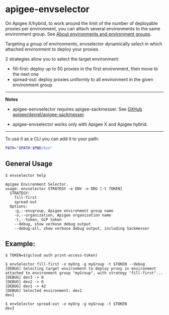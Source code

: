 # apigee-envselector

On Apigee X/hybrid, to work around the limit of the number of deployable proxies per environment, you can attach several environments to the same environment group. See [About environments and environment groups](https://cloud.google.com/apigee/docs/api-platform/fundamentals/environments-overview).

Targeting a group of environments, envselector dynamically select in which attached environment to deploy your proxies.

2 strategies allow you to select the target environment:

- fill-first: deploy up to 50 proxies in the first environment, then move to the next one
- spread-out: deploy proxies uniformly to all environment in the given environment group 

---
**Notes**

- apigee-eenvselector requires apigee-sackmesser. See [GitHub apigee/devrel/apigee-sackmesser](https://github.com/apigee/devrel/tree/main/tools/apigee-sackmesser).

- apigee-envselector works only with Apigee X and Apigee hybrid.

---

To use it as a CLI you can add it to your path:

```sh
PATH="$PATH:$PWD/bin"
```

## General Usage

```text
$ envselector help

Apigee Environment Selector.
usage: envselector STRATEGY -e ENV -o ORG [-t TOKEN]
  STRATEGY:
    fill-first
    spread-out
  Options:
    -g,--envgroup, Apigee environment group name
    -o,--organization, Apigee organization name
    -t,--token, GCP token 
    --debug, show verbose debug output
    --debug-all, show verbose debug output, including Sackmesser
```

## Example:

```shell
$ TOKEN=$(gcloud auth print-access-token)

$ envSelector fill-first -o myOrg -g myGroup -t $TOKEN --debug
[DEBUG] Selecting target environment to deploy proxy in environment attached to environment group "myGroup", with strategy "fill-first"...
[DEBUG] dev3 -> 0
[DEBUG] dev2 -> 0
[DEBUG] dev1 -> 42
[DEBUG] Selected environment: dev1
dev1

$ envSelector spread-out -o myOrg -g myGroup -t $TOKEN 
dev2
```